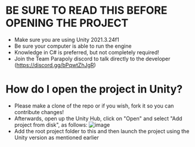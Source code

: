 # BE SURE TO READ THIS BEFORE OPENING THE PROJECT
- Make sure you are using Unity 2021.3.24f1 
- Be sure your computer is able to run the engine
- Knowledge in C# is preferred, but not completely required!
- Join the Team Parapoly discord to talk directly to the developer (https://discord.gg/bPqwtZhJgR)

# How do I open the project in Unity? 

- Please make a clone of the repo or if you wish, fork it so you can contribute changes!
- Afterwards, open up the Unity Hub, click on "Open" and select "Add project from disk", as follows: 
![image](https://github.com/Vanderley5974X/Boshy-Unity/assets/56659791/288ed8bd-121f-4cb3-9654-b82e12080b90)
- Add the root project folder to this and then launch the project using the Unity version as mentioned earlier
